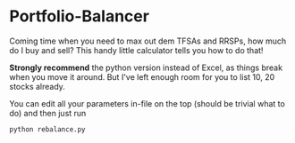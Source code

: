 # Portfolio-Balancer

Coming time when you need to max out dem TFSAs and RRSPs, how much do I buy and sell? This handy little calculator tells you how to do that!

**Strongly recommend** the python version instead of Excel, as things break when you move it around. But I've left enough room for you to list 10, 20 stocks already.

You can edit all your parameters in-file on the top (should be trivial what to do) and then just run

```
python rebalance.py
```
